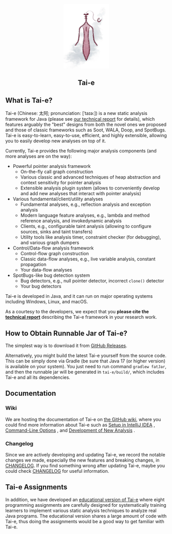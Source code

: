 <div align="center">
  <img src="tai-e-logo.png" height="200">

## Tai-e

</div>

## What is Tai-e?

Tai-e (Chinese: 太阿; pronunciation: [ˈtaɪə:]) is a new static analysis framework for Java (please
see [our technical report](https://arxiv.org/abs/2208.00337) for details), which features arguably
the "best" designs from both the novel ones we proposed and those of classic frameworks such as
Soot, WALA, Doop, and SpotBugs. Tai-e is easy-to-learn, easy-to-use, efficient, and highly
extensible, allowing you to easily develop new analyses on top of it.

Currently, Tai-e provides the following major analysis components (and more analyses are on the
way):

- Powerful pointer analysis framework
    - On-the-fly call graph construction
    - Various classic and advanced techniques of heap abstraction and context sensitivity for
      pointer analysis
    - Extensible analysis plugin system (allows to conveniently develop and add new analyses that
      interact with pointer analysis)
- Various fundamental/client/utility analyses
    - Fundamental analyses, e.g., reflection analysis and exception analysis
    - Modern language feature analyses, e.g., lambda and method reference analysis, and
      invokedynamic analysis
    - Clients, e.g., configurable taint analysis (allowing to configure sources, sinks and taint
      transfers)
    - Utility tools like analysis timer, constraint checker (for debugging), and various graph
      dumpers
- Control/Data-flow analysis framework
    - Control-flow graph construction
    - Classic data-flow analyses, e.g., live variable analysis, constant propagation
    - Your data-flow analyses
- SpotBugs-like bug detection system
    - Bug detectors, e.g., null pointer detector, incorrect `clone()` detector
    - Your bug detectors

Tai-e is developed in Java, and it can run on major operating systems including Windows, Linux, and
macOS.

As a courtesy to the developers, we expect that you **please cite the [technical report](https://arxiv.org/abs/2208.00337)** describing the Tai-e framework in your research work.

## How to Obtain Runnable Jar of Tai-e?

The simplest way is to download it
from [GitHub Releases](https://github.com/pascal-lab/Tai-e/releases).

Alternatively, you might build the latest Tai-e yourself from the source code. This can be simply
done via Gradle (be sure that Java 17 (or higher version) is available on your system). You just
need to run command `gradlew fatJar`, and then the runnable jar will be generated in `tai-e/build/`,
which includes Tai-e and all its dependencies.

## Documentation

### Wiki
We are hosting the documentation of Tai-e
on [the GitHub wiki](https://github.com/pascal-lab/Tai-e/wiki), where you could find more
information about Tai-e such
as [Setup in IntelliJ IDEA](https://github.com/pascal-lab/Tai-e/wiki/Setup-Tai%E2%80%90e-in-IntelliJ-IDEA)
, [Command-Line Options](https://github.com/pascal-lab/Tai-e/wiki/How-to-Run-Tai%E2%80%90e%3F-(command%E2%80%90line-options))
,
and [Development of New Analysis](https://github.com/pascal-lab/Tai-e/wiki/How-to-Develop-A-New-Analysis-on-Tai%E2%80%90e%3F)
.

### Changelog
Since we are actively developing and updating Tai-e, we record the notable changes we made, especially the new features and breaking changes, in [CHANGELOG](CHANGELOG.md). If you find something wrong after updating Tai-e, maybe you could check [CHANGELOG](CHANGELOG.md) for useful information.

## Tai-e Assignments

In addition, we have developed
an [educational version of Tai-e](http://tai-e.pascal-lab.net/en/intro/overview.html) where eight
programming assignments are carefully designed for systematically training learners to implement
various static analysis techniques to analyze real Java programs. The educational version shares a
large amount of code with Tai-e, thus doing the assignments would be a good way to get familiar with
Tai-e.
